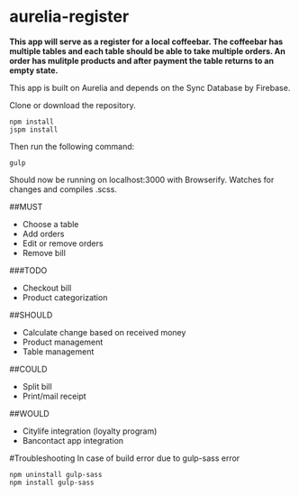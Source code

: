 # aurelia-register

**This app will serve as a register for a local coffeebar. The coffeebar has multiple tables and each table should be able to take multiple orders. An order has mulitple products and after payment the table returns to an empty state.**

This app is built on Aurelia and depends on the Sync Database by Firebase.

Clone or download the repository.

    npm install
    jspm install

Then run the following command:

    gulp

Should now be running on localhost:3000 with Browserify.
Watches for changes and compiles .scss.


##MUST
- Choose a table
- Add orders
- Edit or remove orders
- Remove bill

###TODO
- Checkout bill
- Product categorization

##SHOULD
- Calculate change based on received money
- Product management
- Table management

##COULD
- Split bill
- Print/mail receipt

##WOULD
- Citylife integration (loyalty program)
- Bancontact app integration

#Troubleshooting
In case of build error due to gulp-sass error

    npm uninstall gulp-sass
    npm install gulp-sass
